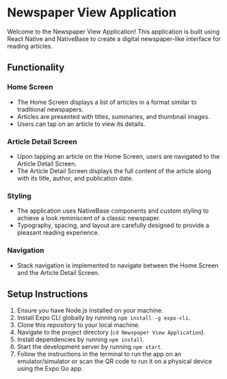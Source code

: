 # Newspaper View Application

Welcome to the Newspaper View Application! This application is built using React Native and NativeBase to create a digital newspaper-like interface for reading articles.

## Functionality

### Home Screen
- The Home Screen displays a list of articles in a format similar to traditional newspapers.
- Articles are presented with titles, summaries, and thumbnail images.
- Users can tap on an article to view its details.

### Article Detail Screen
- Upon tapping an article on the Home Screen, users are navigated to the Article Detail Screen.
- The Article Detail Screen displays the full content of the article along with its title, author, and publication date.

### Styling
- The application uses NativeBase components and custom styling to achieve a look reminiscent of a classic newspaper.
- Typography, spacing, and layout are carefully designed to provide a pleasant reading experience.

### Navigation
- Stack navigation is implemented to navigate between the Home Screen and the Article Detail Screen.

## Setup Instructions

1. Ensure you have Node.js installed on your machine.
2. Install Expo CLI globally by running `npm install -g expo-cli`.
3. Clone this repository to your local machine.
4. Navigate to the project directory (`cd Newspaper View Application`).
5. Install dependencies by running `npm install`.
6. Start the development server by running `npm start`.
7. Follow the instructions in the terminal to run the app on an emulator/simulator or scan the QR code to run it on a physical device using the Expo Go app.

